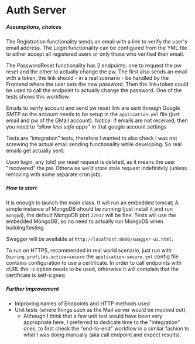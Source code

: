 # Auth Server

##### Assumptions, choices

The Registration functionality sends an email with a link to verify the user's email address. 
The Login functionality can be configured from the YML file to either accept all registered users or only those who verified their email. 

The PasswordReset functionality has 2 endpoints: one to request the pw reset and the other to actually change the pw.
The first also sends an email with a token, the link should - in a real scenario - be handled by the Frontend where 
the user sets the new password. Then the link+token could be used to call the endpoint to actually change the password. 
One of the tests shows this workflow.

Emails to verify account and send pw reset link are sent through Google SMTP so 
the account needs to be setup in the `application.yml` file (just email and pw of the GMail account). 
*Notice:* if emails are not received, then you need to *“allow less safe apps”* in that google account settings

Tests are “integration” tests, therefore I wanted to also check I was not screwing the actual email sending functionality 
while developing. So real emails get actually sent.

Upon login, any (old) pw reset request is deleted, as it means the user "recovered" the pw. 
Otherwise we'd store stale request indefinitely (unless removing with some separate cron job).


##### How to start
It is enough to launch the main class. It will run an embedded tomcat; 
A simple instance of MongoDB should be running (just install it and run `mongod`), the default MongoDB port `27017` will be fine. 
Tests will use the embedded MongoDB, so no need to actually run MongoDB when building/testing.

Swagger will be available at `http://localhost:8080/swagger-ui.html`.

To run on HTTPS, recommended in real world scenario, just run 
with `-Dspring.profiles.active=secure` the `application-secure.yml` config file contains configuration to use 
a certificate. In order to call endpoints with cURL the `-k` option needs to be used, otherwise it will 
complain that the certificate is self-signed.
 

##### Further improvement
* Improving names of Endpoints and HTTP methods used
* Unit tests (where things such as the Mail server would be mocked out).
    * Although I think that a few unit test would have been very appropriate here, I preferred to dedicate time to the "integration" ones, 
    to first check the "end-to-end" workflow in a similar fashion to what I was doing manually (aka call endpoint and expect results).
